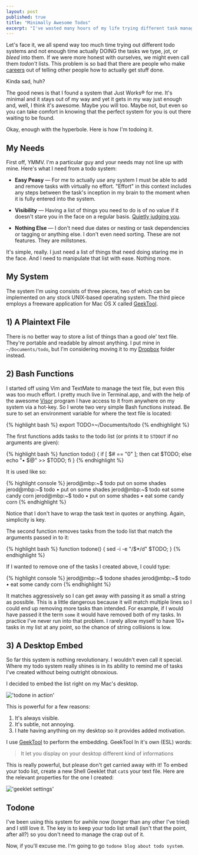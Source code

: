 ```yaml
---
layout: post
published: true
title: "Minimally Awesome Todos"
excerpt: "I've wasted many hours of my life trying different task management applications and have never found anything effective enough to stick with. Finally, I've found a solution that is simple and effective. It Just Works&reg;. I think it's awesome. Maybe you will too."
---
```


Let's face it, we all spend way too much time trying out different todo systems and not enough time actually DOING the tasks we type, jot, or _bleed_ into them. If we were more honest with ourselves, we might even call them _todon't_ lists. This problem is so bad that there are people who make [careers][gtd] out of telling other people how to actually get stuff done.

Kinda sad, huh?


The good news is that I found a system that Just Works&reg; for me. It's minimal and it stays out of my way and yet it gets in my way just enough and, well, I think it's awesome. Maybe you will too. Maybe not, but even so you can take comfort in knowing that the perfect system for you is out there waiting to be found.

Okay, enough with the hyperbole. Here is how I'm todoing it.

## My Needs

First off, YMMV. I'm a particular guy and your needs may not line up with mine. Here's what I need from a todo system:

* **Easy Peasy** — For me to actually _use_ any system I must be able to add and remove tasks with virtually no effort. "Effort" in this context includes any steps between the task's inception in my brain to the moment when it is fully entered into the system.

* **Visibility** — Having a list of things you need to do is of no value if it doesn't stare you in the face on a regular basis. [Quietly judging you][frankmackey].

* **Nothing Else** — I don't need due dates or nesting or task dependencies or tagging or anything else. I don't even need sorting. These are not features. They are millstones.

It's simple, really. I just need a list of things that need doing staring me in the face. And I need to manipulate that list with ease. Nothing more.

## My System

The system I'm using consists of three pieces, two of which can be implemented on any stock UNIX-based operating system. The third piece employs a freeware application for Mac OS X called [GeekTool][geektool].

## 1) A Plaintext File

There is no better way to store a list of things than a good ole' text file. They're portable and readable by almost anything. I put mine in `~/Documents/todo`, but I'm considering moving it to my [Dropbox][dropbox] folder instead.

## 2) Bash Functions

I started off using Vim and TextMate to manage the text file, but even this was too much effort. I pretty much live in Terminal.app, and with the help of the awesome [Visor][visor] program I have access to it from anywhere on my system via a hot-key. So I wrote two very simple Bash functions instead. Be sure to set an environment variable for where the text file is located:

{% highlight bash %}
export TODO=~/Documents/todo
{% endhighlight %}


The first functions adds tasks to the todo list (or prints it to `STDOUT` if no arguments are given):

{% highlight bash %}
function todo() { if [ $# == "0" ]; then cat $TODO; else echo "• $@" >> $TODO; fi }
{% endhighlight %}

It is used like so:

{% highlight console %}
jerod@mbp:~$ todo put on some shades
jerod@mbp:~$ todo
• put on some shades
jerod@mbp:~$ todo eat some candy corn
jerod@mbp:~$ todo
• put on some shades
• eat some candy corn
{% endhighlight %}

Notice that I don't have to wrap the task text in quotes or anything. Again, simplicity is key.

The second function removes tasks from the todo list that match the arguments passed in to it:

{% highlight bash %}
function todone() { sed -i -e "/$*/d" $TODO; }
{% endhighlight %}

If I wanted to remove one of the tasks I created above, I could type:

{% highlight console %}
jerod@mbp:~$ todone shades
jerod@mbp:~$ todo
• eat some candy corn
{% endhighlight %}

It matches aggressively so I can get away with passing it as small a string as possible. This is a little dangerous because it will match multiple lines so I could end up removing more tasks than intended. For example, if I would have passed it the term `some` it would have removed both of my tasks. In practice I've never run into that problem. I rarely allow myself to have 10+ tasks in my list at any point, so the chance of string collisions is low.

## 3) A Desktop Embed

So far this system is nothing revolutionary. I wouldn't even call it special. Where my todo system really shines is in its ability to remind me of tasks I've created without being outright obnoxious.

I decided to embed the list right on my Mac's desktop.

!['todone in action'][todone]

This is powerful for a few reasons:

1. It's always visible.
2. It's subtle, not annoying.
3. I hate having anything on my desktop so it provides added motivation.

I use [GeekTool][geektool] to perform the embedding. GeekTool In it's own (ESL) words:

> It let you display on your desktop different kind of informations

This is really powerful, but please don't get carried away with it! To embed your todo list, create a new Shell Geeklet that `cat`s your text file. Here are the relevant properties for the one I created:

!['geeklet settings'][geeklet]

## Todone

I've been using this system for awhile now (longer than any other I've tried) and I still love it. The key is to keep your todo list small (isn't that the point, after all?) so you don't need to manage the crap out of it.

Now, if you'll excuse me. I'm going to go `todone blog about todo system`.

[gtd]:http://www.amazon.com/s/ref=nb_sb_noss?url=search-alias%3Daps&field-keywords=gtd&x=0&y=0
[frankmackey]:http://www.imdb.com/title/tt0175880/quotes?qt0372122
[geektool]:http://projects.tynsoe.org/en/geektool/
[dropbox]:https://www.dropbox.com
[things]:http://culturedcode.com/things/
[visor]:http://visor.binaryage.com/
[todone]:http://jerodsanto.net/drop/todone-20101201-060519.png
[geeklet]:http://jerodsanto.net/drop/todone-geeklet-20101201-063708.png

